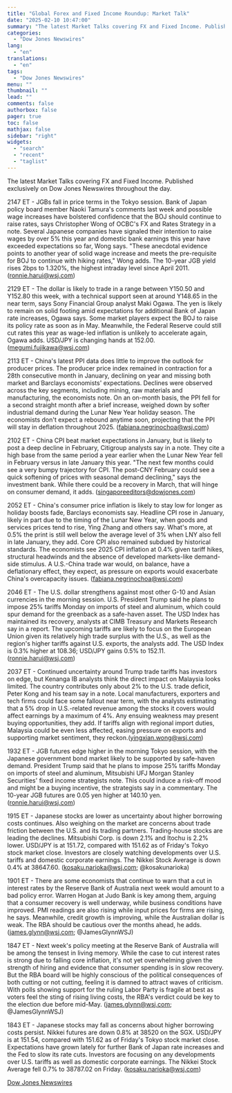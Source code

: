 ```yaml
---
title: "Global Forex and Fixed Income Roundup: Market Talk"
date: "2025-02-10 10:47:00"
summary: "The latest Market Talks covering FX and Fixed Income. Published exclusively on Dow Jones Newswires throughout the day.2147 ET - JGBs fall in price terms in the Tokyo session. Bank of Japan policy board member Naoki Tamura's comments last week and possible wage increases have bolstered confidence that the BOJ..."
categories:
  - "Dow Jones Newswires"
lang:
  - "en"
translations:
  - "en"
tags:
  - "Dow Jones Newswires"
menu: ""
thumbnail: ""
lead: ""
comments: false
authorbox: false
pager: true
toc: false
mathjax: false
sidebar: "right"
widgets:
  - "search"
  - "recent"
  - "taglist"
---
```


The latest Market Talks covering FX and Fixed Income. Published exclusively on Dow Jones Newswires throughout the day.

2147 ET - JGBs fall in price terms in the Tokyo session. Bank of Japan policy board member Naoki Tamura's comments last week and possible wage increases have bolstered confidence that the BOJ should continue to raise rates, says Christopher Wong of OCBC's FX and Rates Strategy in a note. Several Japanese companies have signaled their intention to raise wages by over 5% this year and domestic bank earnings this year have exceeded expectations so far, Wong says. "These anecdotal evidence points to another year of solid wage increase and meets the pre-requisite for BOJ to continue with hiking rates," Wong adds. The 10-year JGB yield rises 2bps to 1.320%, the highest intraday level since April 2011. (ronnie.harui@wsj.com)

2129 ET - The dollar is likely to trade in a range between Y150.50 and Y152.80 this week, with a technical support seen at around Y148.65 in the near term, says Sony Financial Group analyst Maki Ogawa. The yen is likely to remain on solid footing amid expectations for additional Bank of Japan rate increases, Ogawa says. Some market players expect the BOJ to raise its policy rate as soon as in May. Meanwhile, the Federal Reserve could still cut rates this year as wage-led inflation is unlikely to accelerate again, Ogawa adds. USD/JPY is changing hands at 152.00. (megumi.fujikawa@wsj.com)

2113 ET - China's latest PPI data does little to improve the outlook for producer prices. The producer price index remained in contraction for a 28th consecutive month in January, declining on year and missing both market and Barclays economists' expectations. Declines were observed across the key segments, including mining, raw materials and manufacturing, the economists note. On an on-month basis, the PPI fell for a second straight month after a brief increase, weighed down by softer industrial demand during the Lunar New Year holiday season. The economists don't expect a rebound anytime soon, projecting that the PPI will stay in deflation throughout 2025. (fabiana.negrinochoa@wsj.com)

2102 ET - China CPI beat market expectations in January, but is likely to post a deep decline in February, Citigroup analysts say in a note. They cite a high base from the same period a year earlier when the Lunar New Year fell in February versus in late January this year. "The next few months could see a very bumpy trajectory for CPI. The post-CNY February could see a quick softening of prices with seasonal demand declining," says the investment bank. While there could be a recovery in March, that will hinge on consumer demand, it adds. (singaporeeditors@dowjones.com)

2052 ET - China's consumer price inflation is likely to stay low for longer as holiday boosts fade, Barclays economists say. Headline CPI rose in January, likely in part due to the timing of the Lunar New Year, when goods and services prices tend to rise, Ying Zhang and others say. What's more, at 0.5% the print is still well below the average level of 3% when LNY also fell in late January, they add. Core CPI also remained subdued by historical standards. The economists see 2025 CPI inflation at 0.4% given tariff hikes, structural headwinds and the absence of developed markets-like demand-side stimulus. A U.S.-China trade war would, on balance, have a deflationary effect, they expect, as pressure on exports would exacerbate China's overcapacity issues. (fabiana.negrinochoa@wsj.com)

2046 ET - The U.S. dollar strengthens against most other G-10 and Asian currencies in the morning session. U.S. President Trump said he plans to impose 25% tariffs Monday on imports of steel and aluminum, which could spur demand for the greenback as a safe-haven asset. The USD Index has maintained its recovery, analysts at CIMB Treasury and Markets Research say in a report. The upcoming tariffs are likely to focus on the European Union given its relatively high trade surplus with the U.S., as well as the region's higher tariffs against U.S. exports, the analysts add. The USD Index is 0.3% higher at 108.36; USD/JPY gains 0.5% to 152.11. (ronnie.harui@wsj.com)

2037 ET - Continued uncertainty around Trump trade tariffs has investors on edge, but Kenanga IB analysts think the direct impact on Malaysia looks limited. The country contributes only about 2% to the U.S. trade deficit, Peter Kong and his team say in a note. Local manufacturers, exporters and tech firms could face some fallout near term, with the analysts estimating that a 5% drop in U.S.-related revenue among the stocks it covers would affect earnings by a maximum of 4%. Any ensuing weakness may present buying opportunities, they add. If tariffs align with regional import duties, Malaysia could be even less affected, easing pressure on exports and supporting market sentiment, they reckon.(yingxian.wong@wsj.com)

1932 ET - JGB futures edge higher in the morning Tokyo session, with the Japanese government bond market likely to be supported by safe-haven demand. President Trump said that he plans to impose 25% tariffs Monday on imports of steel and aluminum, Mitsubishi UFJ Morgan Stanley Securities' fixed income strategists note. This could induce a risk-off mood and might be a buying incentive, the strategists say in a commentary. The 10-year JGB futures are 0.05 yen higher at 140.10 yen. (ronnie.harui@wsj.com)

1915 ET - Japanese stocks are lower as uncertainty about higher borrowing costs continues. Also weighing on the market are concerns about trade friction between the U.S. and its trading partners. Trading-house stocks are leading the declines. Mitsubishi Corp. is down 2.1% and Itochu is 2.2% lower. USD/JPY is at 151.72, compared with 151.62 as of Friday's Tokyo stock market close. Investors are closely watching developments over U.S. tariffs and domestic corporate earnings. The Nikkei Stock Average is down 0.4% at 38647.60. (kosaku.narioka@wsj.com; @kosakunarioka)

1901 ET - There are some economists that continue to warn that a cut in interest rates by the Reserve Bank of Australia next week would amount to a bad policy error. Warren Hogan at Judo Bank is key among them, arguing that a consumer recovery is well underway, while business conditions have improved. PMI readings are also rising while input prices for firms are rising, he says. Meanwhile, credit growth is improving, while the Australian dollar is weak. The RBA should be cautious over the months ahead, he adds. (james.glynn@wsj.com; @JamesGlynnWSJ)

1847 ET - Next week's policy meeting at the Reserve Bank of Australia will be among the tensest in living memory. While the case to cut interest rates is strong due to falling core inflation, it's not yet overwhelming given the strength of hiring and evidence that consumer spending is in slow recovery. But the RBA board will be highly conscious of the political consequences of both cutting or not cutting, feeling it is damned to attract waves of criticism. With polls showing support for the ruling Labor Party is fragile at best as voters feel the sting of rising living costs, the RBA's verdict could be key to the election due before mid-May. (james.glynn@wsj.com; @JamesGlynnWSJ)

1843 ET - Japanese stocks may fall as concerns about higher borrowing costs persist. Nikkei futures are down 0.8% at 38520 on the SGX. USD/JPY is at 151.54, compared with 151.62 as of Friday's Tokyo stock market close. Expectations have grown lately for further Bank of Japan rate increases and the Fed to slow its rate cuts. Investors are focusing on any developments over U.S. tariffs as well as domestic corporate earnings. The Nikkei Stock Average fell 0.7% to 38787.02 on Friday. (kosaku.narioka@wsj.com)

[Dow Jones Newswires](https://www.tradingview.com/news/DJN_DN20250209001298:0/)
